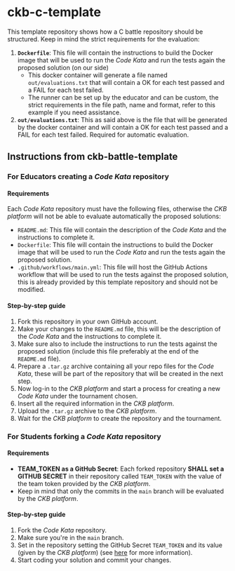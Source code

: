 # ckb-c-template

This template repository shows how a C battle repository should be structured. Keep in mind the strict requirements for the evaluation:

1. **`Dockerfile`**: This file will contain the instructions to build the Docker image that will be used to run the _Code Kata_ and run the tests again the proposed solution (on our side)
   - This docker container will generate a file named `out/evaluations.txt` that will contain a OK for each test passed and a FAIL for each test failed.
   - The runner can be set up by the educator and can be custom, the strict requirements in the file path, name and format, refer to this example if you need assistance.
2. **`out/evaluations.txt`**: This as said above is the file that will be generated by the docker container and will contain a OK for each test passed and a FAIL for each test failed. Required for automatic evaluation.

## Instructions from ckb-battle-template

### For Educators creating a _Code Kata_ repository

#### Requirements

Each _Code Kata_ repository must have the following files, otherwise the _CKB platform_ will not be able to evaluate automatically the proposed solutions:

- `README.md`: This file will contain the description of the _Code Kata_ and the instructions to complete it.
- `Dockerfile`: This file will contain the instructions to build the Docker image that will be used to run the _Code Kata_ and run the tests again the proposed solution.
- `.github/workflows/main.yml`: This file will host the GitHub Actions workflow that will be used to run the tests against the proposed solution, this is already provided by this template repository and should not be modified.

#### Step-by-step guide

1. Fork this repository in your own GitHub account.
2. Make your changes to the `README.md` file, this will be the description of the _Code Kata_ and the instructions to complete it.
3. Make sure also to include the instructions to run the tests against the proposed solution (include this file preferably at the end of the `README.md` file).
4. Prepare a `.tar.gz` archive containing all your repo files for the _Code Kata_, these will be part of the repository that will be created in the next step.
5. Now log-in to the _CKB platform_ and start a process for creating a new _Code Kata_ under the tournament chosen.
6. Insert all the required information in the _CKB platform_.
7. Upload the `.tar.gz` archive to the _CKB platform_.
8. Wait for the _CKB platform_ to create the repository and the tournament.

### For Students forking a _Code Kata_ repository

#### Requirements

- **TEAM_TOKEN as a GitHub Secret**: Each forked repository **SHALL set a GITHUB SECRET** in their repository called `TEAM_TOKEN` with the value of the team token provided by the _CKB platform_.
- Keep in mind that only the commits in the `main` branch will be evaluated by the _CKB platform_.

#### Step-by-step guide

1. Fork the _Code Kata_ repository.
2. Make sure you're in the `main` branch.
3. Set in the repository setting the GitHub Secret `TEAM_TOKEN` and its value (given by the _CKB platform_) (see [here](https://docs.github.com/en/actions/reference/encrypted-secrets#creating-encrypted-secrets-for-a-repository) for more information).
4. Start coding your solution and commit your changes.
